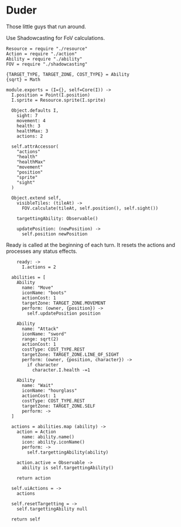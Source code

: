 Duder
=====

Those little guys that run around.

Use Shadowcasting for FoV calculations.

    Resource = require "./resource"
    Action = require "./action"
    Ability = require "./ability"
    FOV = require "./shadowcasting"

    {TARGET_TYPE, TARGET_ZONE, COST_TYPE} = Ability
    {sqrt} = Math

    module.exports = (I={}, self=Core(I)) ->
      I.position = Point(I.position)
      I.sprite = Resource.sprite(I.sprite)

      Object.defaults I,
        sight: 7
        movement: 4
        health: 3
        healthMax: 3
        actions: 2

      self.attrAccessor(
        "actions"
        "health"
        "healthMax"
        "movement"
        "position"
        "sprite"
        "sight"
      )

      Object.extend self,
        visibleTiles: (tileAt) ->
          FOV.calculate(tileAt, self.position(), self.sight())

        targettingAbility: Observable()

        updatePosition: (newPosition) ->
          self.position newPosition

Ready is called at the beginning of each turn. It resets the actions and processes
any status effects.

        ready: ->
          I.actions = 2

      abilities = [
        Ability
          name: "Move"
          iconName: "boots"
          actionCost: 1
          targetZone: TARGET_ZONE.MOVEMENT
          perform: (owner, {position}) ->
            self.updatePosition position

        Ability
          name: "Attack"
          iconName: "sword"
          range: sqrt(2)
          actionCost: 1
          costType: COST_TYPE.REST
          targetZone: TARGET_ZONE.LINE_OF_SIGHT
          perform: (owner, {position, character}) ->
            if character
              character.I.health -=1

        Ability
          name: "Wait"
          iconName: "hourglass"
          actionCost: 1
          costType: COST_TYPE.REST
          targetZone: TARGET_ZONE.SELF
          perform: ->
      ]

      actions = abilities.map (ability) ->
        action = Action
          name: ability.name()
          icon: ability.iconName()
          perform: ->
            self.targettingAbility(ability)

        action.active = Observable ->
          ability is self.targettingAbility()

        return action

      self.uiActions = ->
        actions

      self.resetTargetting = ->
        self.targettingAbility null

      return self
